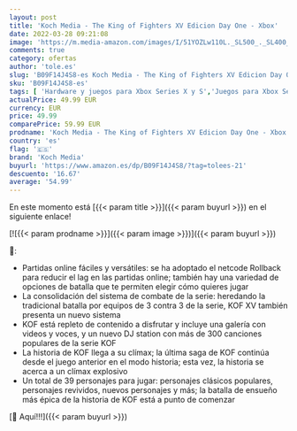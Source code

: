 ```yaml
---
layout: post
title: 'Koch Media - The King of Fighters XV Edicion Day One - Xbox'
date: 2022-03-28 09:21:08
image: 'https://m.media-amazon.com/images/I/51YOZLw110L._SL500_._SL400_.jpg'
comments: true
category: ofertas
author: 'tole.es'
slug: 'B09F14J4S8-es Koch Media - The King of Fighters XV Edicion Day One - Xbox'
sku: 'B09F14J4S8-es'
tags: [ 'Hardware y juegos para Xbox Series X y S','Juegos para Xbox Series X y S','Videojuegos','koch media','xbox', ]
actualPrice: 49.99 EUR
currency: EUR
price: 49.99
comparePrice: 59.99 EUR
prodname: 'Koch Media - The King of Fighters XV Edicion Day One - Xbox'
country: 'es'
flag: '🇪🇸'
brand: 'Koch Media'
buyurl: 'https://www.amazon.es/dp/B09F14J4S8/?tag=tolees-21'
descuento: '16.67'
average: '54.99'
---
```


En este momento está [{{< param title >}}]({{< param buyurl >}}) en el siguiente enlace!

[![{{< param prodname >}}]({{< param image >}})]({{< param buyurl >}})

🔎:

- Partidas online fáciles y versátiles: se ha adoptado el netcode Rollback para reducir el lag en las partidas online; también hay una variedad de opciones de batalla que te permiten elegir cómo quieres jugar
- La consolidación del sistema de combate de la serie: heredando la tradicional batalla por equipos de 3 contra 3 de la serie, KOF XV también presenta un nuevo sistema
- KOF está repleto de contenido a disfrutar y incluye una galería con videos y voces, y un nuevo DJ station con más de 300 canciones populares de la serie KOF
- La historia de KOF llega a su clímax; la última saga de KOF continúa desde el juego anterior en el modo historia; esta vez, la historia se acerca a un clímax explosivo
- Un total de 39 personajes para jugar: personajes clásicos populares, personajes revividos, nuevos personajes y más; la batalla de ensueño más épica de la historia de KOF está a punto de comenzar

[🛒 Aquí!!!]({{< param buyurl >}})
